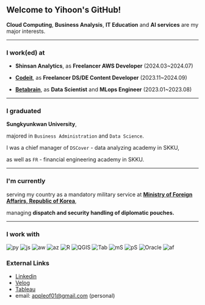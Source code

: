 ## Welcome to Yihoon's GitHub!

**Cloud Computing**, **Business Analysis**, **IT Education** and **AI services** are my major interests.

---

### I work(ed) at

- **Shinsan Analytics**, as **Freelancer AWS Developer** (2024.03~2024.07)
  
- **[Codeit](https://www.codeit.kr/)**, as **Freelancer DS/DE Content Developer** (2023.11~2024.09)

- **[Betabrain](https://www.betabrain.co.kr/)**, as **Data Scientist** and **MLops Engineer** (2023.01~2023.08)

---

### I graduated

**Sungkyunkwan University**,

majored in `Business Administration` and `Data Science`.

I was a chief manager of `DSCover` - data analyzing academy in SKKU,

 as well as `FR` - financial engineering academy in SKKU.

---

### I'm currently
serving my country as a mandatory military service at **[Ministry of Foreign Affarirs, Republic of Korea](https://www.mofa.go.kr/eng/index.do)**,

managing **dispatch and security handling of diplomatic pouches.**

---

### I work with
![py](https://img.shields.io/badge/-Python-F9DA63)
![js](https://img.shields.io/badge/-Javascript-F8E138)
![aw](https://img.shields.io/badge/-AWS-F19E38)
![az](https://img.shields.io/badge/-Azure-5BAFE6)
![R](https://img.shields.io/badge/-R-88A8D3)
![QGIS](https://img.shields.io/badge/-QGIS-96AE40)
![Tab](https://img.shields.io/badge/-Tableau-3B70A3)
![mS](https://img.shields.io/badge/-mySQL-124469)
![pS](https://img.shields.io/badge/-postgreSQL-3E6288)
![Oracle](https://img.shields.io/badge/-Oracle-bb1111)
![af](https://img.shields.io/badge/-Airflow-377884)


### External Links
* [Linkedin](https://www.linkedin.com/in/yihoon-j/)
* [Velog](https://velog.io/@appleof01/posts)
* [Tableau](https://public.tableau.com/app/profile/yihoon)
* email: appleof01@gmail.com (personal)
